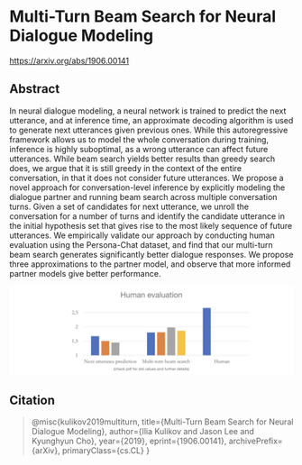 # Multi-Turn Beam Search for Neural Dialogue Modeling

https://arxiv.org/abs/1906.00141

## Abstract

In neural dialogue modeling, a neural network is trained to predict the next utterance, and at inference time, an approximate decoding algorithm is used to generate next utterances given previous ones. While this autoregressive framework allows us to model the whole conversation during training, inference is highly suboptimal, as a wrong utterance can affect future utterances. While beam search yields better results than greedy search does, we argue that it is still greedy in the context of the entire conversation, in that it does not consider future utterances. We propose a novel approach for conversation-level inference by explicitly modeling the dialogue partner and running beam search across multiple conversation turns. Given a set of candidates for next utterance, we unroll the conversation for a number of turns and identify the candidate utterance in the initial hypothesis set that gives rise to the most likely sequence of future utterances. We empirically validate our approach by conducting human evaluation using the Persona-Chat dataset, and find that our multi-turn beam search generates significantly better dialogue responses. We propose three approximations to the partner model, and observe that more informed partner models give better performance.

![table_image](mtbeam_table.png)

## Citation

>@misc{kulikov2019multiturn,
> 		title={Multi-Turn Beam Search for Neural Dialogue Modeling},
>    		author={Ilia Kulikov and Jason Lee and Kyunghyun Cho},
>    		year={2019},
>    		eprint={1906.00141},
>    		archivePrefix={arXiv},
>    		primaryClass={cs.CL}
>	}
